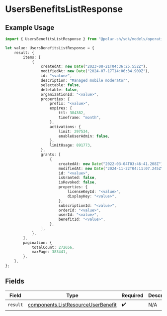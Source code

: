 # UsersBenefitsListResponse

## Example Usage

```typescript
import { UsersBenefitsListResponse } from "@polar-sh/sdk/models/operations";

let value: UsersBenefitsListResponse = {
    result: {
        items: [
            {
                createdAt: new Date("2023-08-21T04:36:25.552Z"),
                modifiedAt: new Date("2024-07-17T14:06:34.909Z"),
                id: "<value>",
                description: "Managed mobile moderator",
                selectable: false,
                deletable: false,
                organizationId: "<value>",
                properties: {
                    prefix: "<value>",
                    expires: {
                        ttl: 384382,
                        timeframe: "month",
                    },
                    activations: {
                        limit: 297534,
                        enableUserAdmin: false,
                    },
                    limitUsage: 891773,
                },
                grants: [
                    {
                        createdAt: new Date("2022-03-04T03:46:41.208Z"),
                        modifiedAt: new Date("2024-11-22T04:11:07.245Z"),
                        id: "<value>",
                        isGranted: false,
                        isRevoked: false,
                        properties: {
                            licenseKeyId: "<value>",
                            displayKey: "<value>",
                        },
                        subscriptionId: "<value>",
                        orderId: "<value>",
                        userId: "<value>",
                        benefitId: "<value>",
                    },
                ],
            },
        ],
        pagination: {
            totalCount: 272656,
            maxPage: 383441,
        },
    },
};
```

## Fields

| Field                                                                                    | Type                                                                                     | Required                                                                                 | Description                                                                              |
| ---------------------------------------------------------------------------------------- | ---------------------------------------------------------------------------------------- | ---------------------------------------------------------------------------------------- | ---------------------------------------------------------------------------------------- |
| `result`                                                                                 | [components.ListResourceUserBenefit](../../models/components/listresourceuserbenefit.md) | :heavy_check_mark:                                                                       | N/A                                                                                      |